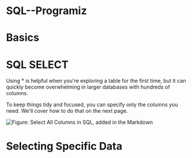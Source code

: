 # SQL--Programiz

# Basics

# SQL SELECT

Using * is helpful when you're exploring a table for the first time, but it can quickly become overwhelming in larger databases with hundreds of columns.

To keep things tidy and focused, you can specify only the columns you need. We'll cover how to do that on the next page.

![Figure: Select All Columns in SQL, added in the Markdown](https://cdn.programiz.pro/course-images/learn-sql-basics/learn-sql-basics-1.2.1.png)

# Selecting Specific Data




